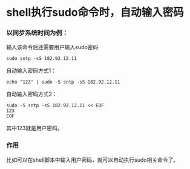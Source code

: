 # shell执行sudo命令时，自动输入密码


### 以同步系统时间为例：

输入该命令后还需要用户输入sudo密码
```
sudo sntp -sS 182.92.12.11
```
自动输入密码方式1：
```
echo "123" | sudo -S sntp -sS 182.92.12.11
```
自动输入密码方式2：
```
sudo -S sntp -sS 182.92.12.11 << EOF 
123
EOF
```
其中123就是用户密码。

### 作用
比如可以在shell脚本中输入用户密码，就可以自动执行sudo相关命令了。